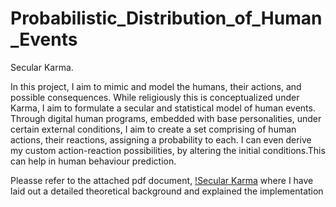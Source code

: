 # Probabilistic_Distribution_of_Human_Events

Secular Karma.

In this project, I aim to mimic and model the humans, their actions, and possible consequences. While religiously this is conceptualized under Karma, I aim to formulate a secular and statistical model of human events. Through digital human programs, embedded with base personalities, under certain external conditions, I aim to create a set comprising of human actions, their reactions, assigning a probability to each. I can even derive my custom action-reaction possibilities, by altering the initial conditions.This can help in human behaviour prediction.

Pleasse refer to the attached pdf document, [!Secular Karma](https://github.com/arahant/Probabilistic_Distribution_of_Human_Events/blob/master/docs/Probabilistic_Karma.pdf) where I have laid out a detailed theoretical background and explained the implementation
